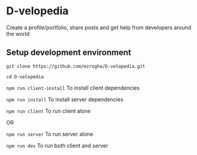 # D-velopedia
Create a profile/portfolio, share posts and get help from developers around the world

## Setup development environment

`git clone https://github.com/ezrogha/D-velopedia.git`

`cd D-velopedia`

`npm run client-install` To install client dependencies

`npm run install` To install server dependencies

`npm run client` To run client alone

 OR

`npm run server` To run server alone

`npm run dev` To run both client and server